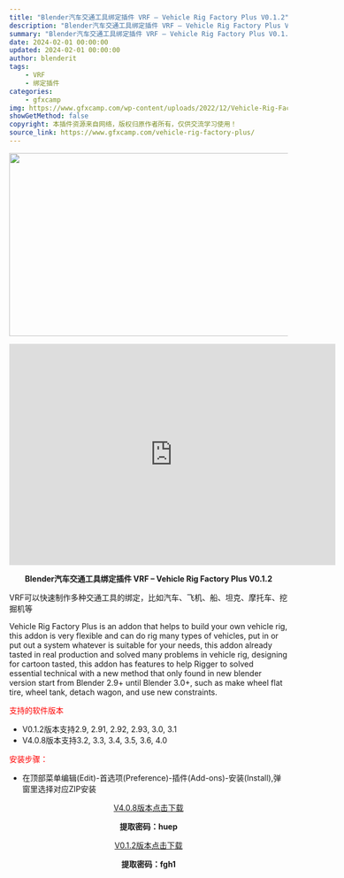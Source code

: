 ```yaml
---
title: "Blender汽车交通工具绑定插件 VRF – Vehicle Rig Factory Plus V0.1.2"
description: "Blender汽车交通工具绑定插件 VRF – Vehicle Rig Factory Plus V0.1.2 VRF可以快速制作多种交通工具的绑定，比如汽车、飞机、船、坦克、摩托车、挖掘..."
summary: "Blender汽车交通工具绑定插件 VRF – Vehicle Rig Factory Plus V0.1.2 VRF可以快速制作多种交通工具的绑定，比如汽车、飞机、船、坦克、摩托车、挖掘..."
date: 2024-02-01 00:00:00
updated: 2024-02-01 00:00:00
author: blenderit
tags: 
    - VRF
    - 绑定插件
categories:
    - gfxcamp
img: https://www.gfxcamp.com/wp-content/uploads/2022/12/Vehicle-Rig-Factory-Plus.jpg
showGetMethod: false
copyright: 本插件资源来自网络，版权归原作者所有，仅供交流学习使用！
source_link: https://www.gfxcamp.com/vehicle-rig-factory-plus/
---
```

<div><p><img decoding="async" class="aligncenter size-full wp-image-108637" src="https://www.gfxcamp.com/wp-content/uploads/2022/12/Vehicle-Rig-Factory-Plus.jpg" data-src="https://www.gfxcamp.com/wp-content/uploads/2022/12/Vehicle-Rig-Factory-Plus.jpg" alt="" width="590" height="331" data-srcset="https://www.gfxcamp.com/wp-content/uploads/2022/12/Vehicle-Rig-Factory-Plus.jpg 590w, https://www.gfxcamp.com/wp-content/uploads/2022/12/Vehicle-Rig-Factory-Plus-150x84.jpg 150w" data-sizes="(max-width: 590px) 100vw, 590px"></p><p style="text-align: center;"><iframe loading="lazy" src="https://player.youku.com/embed/XNTkyMzUwMTU2MA==" width="590" height="400" frameborder="0" allowfullscreen="allowfullscreen" data-mce-fragment="1"></iframe></p><p style="text-align: center;"><strong>Blender汽车交通工具绑定插件 VRF – Vehicle Rig Factory Plus V0.1.2</strong></p><p>VRF可以快速制作多种交通工具的绑定，比如汽车、飞机、船、坦克、摩托车、挖掘机等</p><p>Vehicle Rig Factory Plus is an addon that helps to build your own vehicle rig, this addon is very flexible and can do rig many types of vehicles, put in or put out a system whatever is suitable for your needs, this addon already tasted in real production and solved many problems in vehicle rig, designing for cartoon tasted, this addon has features to help Rigger to solved essential technical with a new method that only found in new blender version start from Blender 2.9+ until Blender 3.0+, such as make wheel flat tire, wheel tank, detach wagon, and use new constraints.</p><p><span style="color: #ff0000;">支持的软件版本</span></p><ul>
<li>V0.1.2版本支持2.9, 2.91, 2.92, 2.93, 3.0, 3.1</li>
<li>V4.0.8版本支持3.2, 3.3, 3.4, 3.5, 3.6, 4.0</li>
</ul><p><span style="color: #ff0000;">安装步骤：</span></p><ul>
<li>在顶部菜单编辑(Edit)-首选项(Preference)-插件(Add-ons)-安装(Install),弹窗里选择对应ZIP安装</li>
</ul><p style="text-align: center;"><a class="maxbutton-3 maxbutton maxbutton-baidu" target="_blank" rel="noopener" href="https://pan.baidu.com/s/1I-4yOXp3N9DoJcKfHih3Mw?pwd=huep"><span class="mb-text">V4.0.8版本点击下载</span></a></p><p style="text-align: center;"><strong>提取密码：huep</strong></p><p style="text-align: center;"><a class="maxbutton-3 maxbutton maxbutton-baidu" target="_blank" rel="noopener" href="https://pan.baidu.com/s/1avLTvJSI049OLefYwIS-HQ?pwd=fgh1"><span class="mb-text">V0.1.2版本点击下载</span></a></p><p style="text-align: center;"><strong>提取密码：fgh1</strong></p></div>
